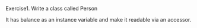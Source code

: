 Exercise1. Write a class called Person

It has balance as an instance variable and make it readable via an accessor.

